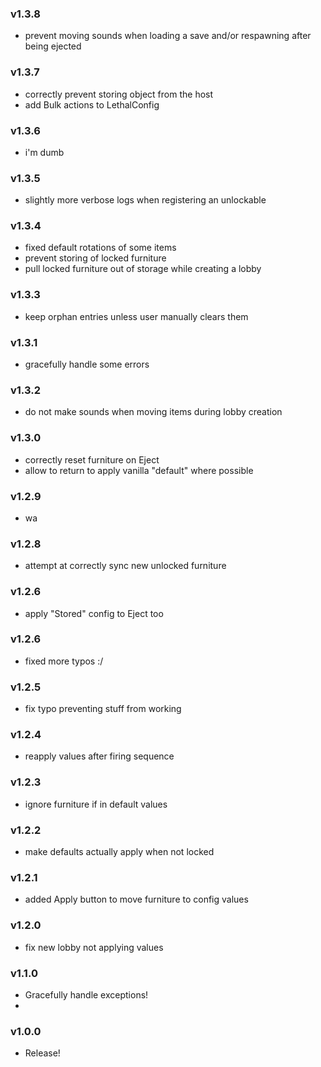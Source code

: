 ### v1.3.8
- prevent moving sounds when loading a save and/or respawning after being ejected

### v1.3.7
- correctly prevent storing object from the host
- add Bulk actions to LethalConfig

### v1.3.6
- i'm dumb

### v1.3.5
- slightly more verbose logs when registering an unlockable

### v1.3.4
- fixed default rotations of some items
- prevent storing of locked furniture
- pull locked furniture out of storage while creating a lobby

### v1.3.3
- keep orphan entries unless user manually clears them

### v1.3.1
- gracefully handle some errors

### v1.3.2
- do not make sounds when moving items during lobby creation

### v1.3.0
- correctly reset furniture on Eject
- allow to return to apply vanilla "default" where possible

### v1.2.9
- wa

### v1.2.8
- attempt at correctly sync new unlocked furniture

### v1.2.6
- apply "Stored" config to Eject too

### v1.2.6
- fixed more typos :/

### v1.2.5
- fix typo preventing stuff from working

### v1.2.4
- reapply values after firing sequence

### v1.2.3
- ignore furniture if in default values

### v1.2.2
- make defaults actually apply when not locked

### v1.2.1
- added Apply button to move furniture to config values

### v1.2.0
- fix new lobby not applying values

### v1.1.0
- Gracefully handle exceptions!
- 
### v1.0.0
- Release!
